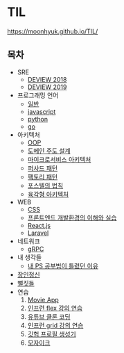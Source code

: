 # TIL

https://moonhyuk.github.io/TIL/

## 목차

- SRE
  - [DEVIEW 2018](./sre/deview2018.md)
  - [DEVIEW 2019](./sre/deview2019.md)
- 프로그래밍 언어
  - [일반](language/general/README.md)
  - [javascript](language/javascript/README.md)
  - [python](language/python/README.md)
  - [go](language/go/README.md)
- 아키텍처
  - [OOP](architecture/oop.md)
  - [도메인 주도 설계](architecture/ddd.md)
  - [마이크로서비스 아키텍처](architecture/microservice.md)
  - [퍼사드 패턴](architecture/facade.md)
  - [팩토리 패턴](architecture/factory.md)
  - [포스텔의 법칙](architecture/postels_law.md)
  - [육각형 아키텍처](architecture/hexagonal_architecture.md)
- WEB
  - [CSS](web/css/README.md)
  - [프론트엔드 개발환경의 이해와 실습](web/frontend-dev-environment/README.md)
  - [React.js](web/reactjs/README.md)
  - [Laravel](web/laravel/README.md)
- 네트워크
  - [gRPC](network/grpc.md)
- 내 생각들
  - [내 PS 공부법이 틀렸던 이유](thinks/내-ps-공부법이-틀렸던-이유.md)
- [장인정신](craftsmanship/README.md)
- [뻘짓들](meaningless/README.md)
- 연습
  1. [Movie App](./exercises/1_movie_app/)
  2. [인프런 flex 강의 연습](./exercises/2_inflrean_flex/)
  3. [유튜브 클론 코딩](./exercises/3_youtube/)
  4. [인프런 grid 강의 연습](./exercises/4_inflrean_grid/)
  5. [깃헙 프로필 생성기](./exercises/5_profile_generator/)
  6. [모자이크](./exercises/7_mosaic/)

